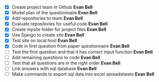 - [x] Create project team in Github  **Evan Bell**
- [x] Model plan of the questionnaire  **Evan Bell**
- [x] Add repositories to team  **Evan Bell**
- [x] Evaluate repositories for useful code  **Evan Bell**
- [x] Create mysite folder for project files  **Evan Bell**
- [x] Use Django to create site  **Evan Bell**
- [x] Test site on local host  **Evan Bell**
- [x] Code in first question from paper questionnaire  **Evan Bell**
- [ ] Test the first question and that it has correct input function  **Evan Bell**
- [ ] Add remaining questions to code  **Evan Bell**
- [ ] Test that all questions are in the right order  **Evan Bell**
- [ ] Link answers with sql database  **Evan Bell**
- [ ] Make commands to export sql data into excel spreadsheets  **Evan Bell**
